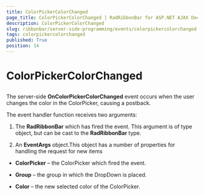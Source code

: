 ```yaml
---
title: ColorPickerColorChanged
page_title: ColorPickerColorChanged | RadRibbonBar for ASP.NET AJAX Documentation
description: ColorPickerColorChanged
slug: ribbonbar/server-side-programming/events/colorpickercolorchanged
tags: colorpickercolorchanged
published: True
position: 14
---
```


# ColorPickerColorChanged



## 

The server-side **OnColorPickerColorChanged** event occurs when the user changes the color in the ColorPicker, causing a postback.

The event handler function receives two arguments:

1. The **RadRibbonBar** which has fired the event. This argument is of type object, but can be cast to the **RadRibbonBar** type.

1. An **EventArgs** object.This object has a number of properties for handling the request for new items

* **ColorPicker** – the ColorPicker which fired the event.

* **Group** – the group in which the DropDown is placed.

* **Color** – the new selected color of the ColorPicker.
